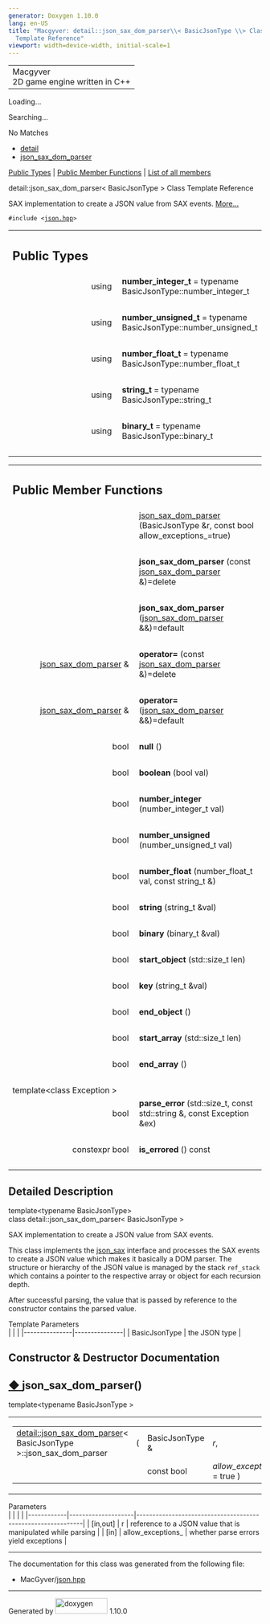 ```yaml
---
generator: Doxygen 1.10.0
lang: en-US
title: "Macgyver: detail::json_sax_dom_parser\\< BasicJsonType \\> Class
  Template Reference"
viewport: width=device-width, initial-scale=1
---
```


<div id="top">

<div id="titlearea">

<table data-cellspacing="0" data-cellpadding="0">
<colgroup>
<col style="width: 100%" />
</colgroup>
<tbody>
<tr id="projectrow" class="odd">
<td id="projectalign"><div id="projectname">
Macgyver
</div>
<div id="projectbrief">
2D game engine written in C++
</div></td>
</tr>
</tbody>
</table>

</div>

<div id="main-nav">

</div>

<div id="MSearchSelectWindow"
onmouseover="return searchBox.OnSearchSelectShow()"
onmouseout="return searchBox.OnSearchSelectHide()"
onkeydown="return searchBox.OnSearchSelectKey(event)">

</div>

<div id="MSearchResultsWindow">

<div id="MSearchResults">

<div class="SRPage">

<div id="SRIndex">

<div id="SRResults">

</div>

<div id="Loading" class="SRStatus">

Loading...

</div>

<div id="Searching" class="SRStatus">

Searching...

</div>

<div id="NoMatches" class="SRStatus">

No Matches

</div>

</div>

</div>

</div>

</div>

<div id="nav-path" class="navpath">

- <a href="namespacedetail.html" class="el">detail</a>
- <a href="classdetail_1_1json__sax__dom__parser.html"
  class="el">json_sax_dom_parser</a>

</div>

</div>

<div class="header">

<div class="summary">

[Public Types](#pub-types) \| [Public Member Functions](#pub-methods) \|
[List of all
members](classdetail_1_1json__sax__dom__parser-members.html)

</div>

<div class="headertitle">

<div class="title">

detail::json_sax_dom_parser\< BasicJsonType \> Class Template Reference

</div>

</div>

</div>

<div class="contents">

SAX implementation to create a JSON value from SAX events.
[More...](#details)

`#include <`<a href="json_8hpp_source.html" class="el"><code>json.hpp</code></a>`>`

<table class="memberdecls">
<colgroup>
<col style="width: 50%" />
<col style="width: 50%" />
</colgroup>
<tbody>
<tr class="odd heading">
<td colspan="2"><h2 id="public-types" class="groupheader"><span
id="pub-types"></span> Public Types</h2></td>
</tr>
<tr id="r_a8a7ba3deeb48e47b4a7705602c9f8807"
class="even memitem:a8a7ba3deeb48e47b4a7705602c9f8807">
<td class="memItemLeft" style="text-align: right;"
data-valign="top"><span id="a8a7ba3deeb48e47b4a7705602c9f8807"></span>
using </td>
<td class="memItemRight"
data-valign="bottom"><strong>number_integer_t</strong> = typename
BasicJsonType::number_integer_t</td>
</tr>
<tr class="odd separator:a8a7ba3deeb48e47b4a7705602c9f8807">
<td colspan="2" class="memSeparator"> </td>
</tr>
<tr id="r_a80d34b386ee1cbfe353f640bc4745317"
class="even memitem:a80d34b386ee1cbfe353f640bc4745317">
<td class="memItemLeft" style="text-align: right;"
data-valign="top"><span id="a80d34b386ee1cbfe353f640bc4745317"></span>
using </td>
<td class="memItemRight"
data-valign="bottom"><strong>number_unsigned_t</strong> = typename
BasicJsonType::number_unsigned_t</td>
</tr>
<tr class="odd separator:a80d34b386ee1cbfe353f640bc4745317">
<td colspan="2" class="memSeparator"> </td>
</tr>
<tr id="r_af3fbbe21ea4ec3ae7ba8c9a5b8d736b3"
class="even memitem:af3fbbe21ea4ec3ae7ba8c9a5b8d736b3">
<td class="memItemLeft" style="text-align: right;"
data-valign="top"><span id="af3fbbe21ea4ec3ae7ba8c9a5b8d736b3"></span>
using </td>
<td class="memItemRight"
data-valign="bottom"><strong>number_float_t</strong> = typename
BasicJsonType::number_float_t</td>
</tr>
<tr class="odd separator:af3fbbe21ea4ec3ae7ba8c9a5b8d736b3">
<td colspan="2" class="memSeparator"> </td>
</tr>
<tr id="r_a6616e04b1c1c9ecae11a49a5302720e6"
class="even memitem:a6616e04b1c1c9ecae11a49a5302720e6">
<td class="memItemLeft" style="text-align: right;"
data-valign="top"><span id="a6616e04b1c1c9ecae11a49a5302720e6"></span>
using </td>
<td class="memItemRight" data-valign="bottom"><strong>string_t</strong>
= typename BasicJsonType::string_t</td>
</tr>
<tr class="odd separator:a6616e04b1c1c9ecae11a49a5302720e6">
<td colspan="2" class="memSeparator"> </td>
</tr>
<tr id="r_ada36726394d0347cb9a08da4180d16de"
class="even memitem:ada36726394d0347cb9a08da4180d16de">
<td class="memItemLeft" style="text-align: right;"
data-valign="top"><span id="ada36726394d0347cb9a08da4180d16de"></span>
using </td>
<td class="memItemRight" data-valign="bottom"><strong>binary_t</strong>
= typename BasicJsonType::binary_t</td>
</tr>
<tr class="odd separator:ada36726394d0347cb9a08da4180d16de">
<td colspan="2" class="memSeparator"> </td>
</tr>
</tbody>
</table>

<table class="memberdecls">
<colgroup>
<col style="width: 50%" />
<col style="width: 50%" />
</colgroup>
<tbody>
<tr class="odd heading">
<td colspan="2"><h2 id="public-member-functions"
class="groupheader"><span id="pub-methods"></span> Public Member
Functions</h2></td>
</tr>
<tr id="r_a3ee72f78d1ebdd8f8573ccf2b8e3ea6f"
class="even memitem:a3ee72f78d1ebdd8f8573ccf2b8e3ea6f">
<td class="memItemLeft" style="text-align: right;"
data-valign="top"> </td>
<td class="memItemRight" data-valign="bottom"><a
href="#a3ee72f78d1ebdd8f8573ccf2b8e3ea6f"
class="el">json_sax_dom_parser</a> (BasicJsonType &amp;r, const bool
allow_exceptions_=true)</td>
</tr>
<tr class="odd separator:a3ee72f78d1ebdd8f8573ccf2b8e3ea6f">
<td colspan="2" class="memSeparator"> </td>
</tr>
<tr id="r_a16b31b6cfdc0eec28c485a48b2c58217"
class="even memitem:a16b31b6cfdc0eec28c485a48b2c58217">
<td class="memItemLeft" style="text-align: right;"
data-valign="top"><span id="a16b31b6cfdc0eec28c485a48b2c58217"></span>
 </td>
<td class="memItemRight"
data-valign="bottom"><strong>json_sax_dom_parser</strong> (const <a
href="classdetail_1_1json__sax__dom__parser.html"
class="el">json_sax_dom_parser</a> &amp;)=delete</td>
</tr>
<tr class="odd separator:a16b31b6cfdc0eec28c485a48b2c58217">
<td colspan="2" class="memSeparator"> </td>
</tr>
<tr id="r_a9e4e41ae2c56824ee768cfeceace30d3"
class="even memitem:a9e4e41ae2c56824ee768cfeceace30d3">
<td class="memItemLeft" style="text-align: right;"
data-valign="top"><span id="a9e4e41ae2c56824ee768cfeceace30d3"></span>
 </td>
<td class="memItemRight"
data-valign="bottom"><strong>json_sax_dom_parser</strong> (<a
href="classdetail_1_1json__sax__dom__parser.html"
class="el">json_sax_dom_parser</a> &amp;&amp;)=default</td>
</tr>
<tr class="odd separator:a9e4e41ae2c56824ee768cfeceace30d3">
<td colspan="2" class="memSeparator"> </td>
</tr>
<tr id="r_a8c9b29ae6e5268d3d0884b6623ae3cae"
class="even memitem:a8c9b29ae6e5268d3d0884b6623ae3cae">
<td class="memItemLeft" style="text-align: right;"
data-valign="top"><span id="a8c9b29ae6e5268d3d0884b6623ae3cae"></span>
<a href="classdetail_1_1json__sax__dom__parser.html"
class="el">json_sax_dom_parser</a> &amp; </td>
<td class="memItemRight" data-valign="bottom"><strong>operator=</strong>
(const <a href="classdetail_1_1json__sax__dom__parser.html"
class="el">json_sax_dom_parser</a> &amp;)=delete</td>
</tr>
<tr class="odd separator:a8c9b29ae6e5268d3d0884b6623ae3cae">
<td colspan="2" class="memSeparator"> </td>
</tr>
<tr id="r_a3b3c5bbf633738217fd14d9e05a322f3"
class="even memitem:a3b3c5bbf633738217fd14d9e05a322f3">
<td class="memItemLeft" style="text-align: right;"
data-valign="top"><span id="a3b3c5bbf633738217fd14d9e05a322f3"></span>
<a href="classdetail_1_1json__sax__dom__parser.html"
class="el">json_sax_dom_parser</a> &amp; </td>
<td class="memItemRight" data-valign="bottom"><strong>operator=</strong>
(<a href="classdetail_1_1json__sax__dom__parser.html"
class="el">json_sax_dom_parser</a> &amp;&amp;)=default</td>
</tr>
<tr class="odd separator:a3b3c5bbf633738217fd14d9e05a322f3">
<td colspan="2" class="memSeparator"> </td>
</tr>
<tr id="r_a414cc4f54b4a5d69504ae415e279a727"
class="even memitem:a414cc4f54b4a5d69504ae415e279a727">
<td class="memItemLeft" style="text-align: right;"
data-valign="top"><span id="a414cc4f54b4a5d69504ae415e279a727"></span>
bool </td>
<td class="memItemRight" data-valign="bottom"><strong>null</strong>
()</td>
</tr>
<tr class="odd separator:a414cc4f54b4a5d69504ae415e279a727">
<td colspan="2" class="memSeparator"> </td>
</tr>
<tr id="r_aafe33f4ea1ae0a03242e6cbd8d380a52"
class="even memitem:aafe33f4ea1ae0a03242e6cbd8d380a52">
<td class="memItemLeft" style="text-align: right;"
data-valign="top"><span id="aafe33f4ea1ae0a03242e6cbd8d380a52"></span>
bool </td>
<td class="memItemRight" data-valign="bottom"><strong>boolean</strong>
(bool val)</td>
</tr>
<tr class="odd separator:aafe33f4ea1ae0a03242e6cbd8d380a52">
<td colspan="2" class="memSeparator"> </td>
</tr>
<tr id="r_a8362e0fba0cd0f96af11a94ed5f02d64"
class="even memitem:a8362e0fba0cd0f96af11a94ed5f02d64">
<td class="memItemLeft" style="text-align: right;"
data-valign="top"><span id="a8362e0fba0cd0f96af11a94ed5f02d64"></span>
bool </td>
<td class="memItemRight"
data-valign="bottom"><strong>number_integer</strong> (number_integer_t
val)</td>
</tr>
<tr class="odd separator:a8362e0fba0cd0f96af11a94ed5f02d64">
<td colspan="2" class="memSeparator"> </td>
</tr>
<tr id="r_a82df1690cf1e76ee4b47da944f6bca70"
class="even memitem:a82df1690cf1e76ee4b47da944f6bca70">
<td class="memItemLeft" style="text-align: right;"
data-valign="top"><span id="a82df1690cf1e76ee4b47da944f6bca70"></span>
bool </td>
<td class="memItemRight"
data-valign="bottom"><strong>number_unsigned</strong> (number_unsigned_t
val)</td>
</tr>
<tr class="odd separator:a82df1690cf1e76ee4b47da944f6bca70">
<td colspan="2" class="memSeparator"> </td>
</tr>
<tr id="r_ace74cb6adc6a0c386d9e45ba6cbd4329"
class="even memitem:ace74cb6adc6a0c386d9e45ba6cbd4329">
<td class="memItemLeft" style="text-align: right;"
data-valign="top"><span id="ace74cb6adc6a0c386d9e45ba6cbd4329"></span>
bool </td>
<td class="memItemRight"
data-valign="bottom"><strong>number_float</strong> (number_float_t val,
const string_t &amp;)</td>
</tr>
<tr class="odd separator:ace74cb6adc6a0c386d9e45ba6cbd4329">
<td colspan="2" class="memSeparator"> </td>
</tr>
<tr id="r_a3c989c4cbb0acd034f5cc31018830885"
class="even memitem:a3c989c4cbb0acd034f5cc31018830885">
<td class="memItemLeft" style="text-align: right;"
data-valign="top"><span id="a3c989c4cbb0acd034f5cc31018830885"></span>
bool </td>
<td class="memItemRight" data-valign="bottom"><strong>string</strong>
(string_t &amp;val)</td>
</tr>
<tr class="odd separator:a3c989c4cbb0acd034f5cc31018830885">
<td colspan="2" class="memSeparator"> </td>
</tr>
<tr id="r_a9cda315021b356776bed7600f782abde"
class="even memitem:a9cda315021b356776bed7600f782abde">
<td class="memItemLeft" style="text-align: right;"
data-valign="top"><span id="a9cda315021b356776bed7600f782abde"></span>
bool </td>
<td class="memItemRight" data-valign="bottom"><strong>binary</strong>
(binary_t &amp;val)</td>
</tr>
<tr class="odd separator:a9cda315021b356776bed7600f782abde">
<td colspan="2" class="memSeparator"> </td>
</tr>
<tr id="r_a7a3559ee198992550caad696a9c002ff"
class="even memitem:a7a3559ee198992550caad696a9c002ff">
<td class="memItemLeft" style="text-align: right;"
data-valign="top"><span id="a7a3559ee198992550caad696a9c002ff"></span>
bool </td>
<td class="memItemRight"
data-valign="bottom"><strong>start_object</strong> (std::size_t
len)</td>
</tr>
<tr class="odd separator:a7a3559ee198992550caad696a9c002ff">
<td colspan="2" class="memSeparator"> </td>
</tr>
<tr id="r_af71738af6db40114169d3171a7cb1da0"
class="even memitem:af71738af6db40114169d3171a7cb1da0">
<td class="memItemLeft" style="text-align: right;"
data-valign="top"><span id="af71738af6db40114169d3171a7cb1da0"></span>
bool </td>
<td class="memItemRight" data-valign="bottom"><strong>key</strong>
(string_t &amp;val)</td>
</tr>
<tr class="odd separator:af71738af6db40114169d3171a7cb1da0">
<td colspan="2" class="memSeparator"> </td>
</tr>
<tr id="r_acfee569536d31144551a9e37c0b07ee5"
class="even memitem:acfee569536d31144551a9e37c0b07ee5">
<td class="memItemLeft" style="text-align: right;"
data-valign="top"><span id="acfee569536d31144551a9e37c0b07ee5"></span>
bool </td>
<td class="memItemRight"
data-valign="bottom"><strong>end_object</strong> ()</td>
</tr>
<tr class="odd separator:acfee569536d31144551a9e37c0b07ee5">
<td colspan="2" class="memSeparator"> </td>
</tr>
<tr id="r_af6e857ad7aaf6eba2440c67d4b5f360e"
class="even memitem:af6e857ad7aaf6eba2440c67d4b5f360e">
<td class="memItemLeft" style="text-align: right;"
data-valign="top"><span id="af6e857ad7aaf6eba2440c67d4b5f360e"></span>
bool </td>
<td class="memItemRight"
data-valign="bottom"><strong>start_array</strong> (std::size_t len)</td>
</tr>
<tr class="odd separator:af6e857ad7aaf6eba2440c67d4b5f360e">
<td colspan="2" class="memSeparator"> </td>
</tr>
<tr id="r_abc555200fe32bcecc76d435a17ea732b"
class="even memitem:abc555200fe32bcecc76d435a17ea732b">
<td class="memItemLeft" style="text-align: right;"
data-valign="top"><span id="abc555200fe32bcecc76d435a17ea732b"></span>
bool </td>
<td class="memItemRight" data-valign="bottom"><strong>end_array</strong>
()</td>
</tr>
<tr class="odd separator:abc555200fe32bcecc76d435a17ea732b">
<td colspan="2" class="memSeparator"> </td>
</tr>
<tr id="r_a3f26893075e90608c97b39d1e809cb60"
class="even memitem:a3f26893075e90608c97b39d1e809cb60">
<td colspan="2" class="memTemplParams"><span
id="a3f26893075e90608c97b39d1e809cb60"></span> template&lt;class
Exception &gt;</td>
</tr>
<tr class="odd memitem:a3f26893075e90608c97b39d1e809cb60">
<td class="memTemplItemLeft" style="text-align: right;"
data-valign="top">bool </td>
<td class="memTemplItemRight"
data-valign="bottom"><strong>parse_error</strong> (std::size_t, const
std::string &amp;, const Exception &amp;ex)</td>
</tr>
<tr class="even separator:a3f26893075e90608c97b39d1e809cb60">
<td colspan="2" class="memSeparator"> </td>
</tr>
<tr id="r_ad6cfc4a7cc36b9d5b73fb7ddff6409cf"
class="odd memitem:ad6cfc4a7cc36b9d5b73fb7ddff6409cf">
<td class="memItemLeft" style="text-align: right;"
data-valign="top"><span id="ad6cfc4a7cc36b9d5b73fb7ddff6409cf"></span>
constexpr bool </td>
<td class="memItemRight"
data-valign="bottom"><strong>is_errored</strong> () const</td>
</tr>
<tr class="even separator:ad6cfc4a7cc36b9d5b73fb7ddff6409cf">
<td colspan="2" class="memSeparator"> </td>
</tr>
</tbody>
</table>

<span id="details"></span>

## Detailed Description

<div class="textblock">

<div class="compoundTemplParams">

template\<typename BasicJsonType\>  
class detail::json_sax_dom_parser\< BasicJsonType \>

</div>

SAX implementation to create a JSON value from SAX events.

This class implements the
<a href="structjson__sax.html" class="el">json_sax</a> interface and
processes the SAX events to create a JSON value which makes it basically
a DOM parser. The structure or hierarchy of the JSON value is managed by
the stack `ref_stack` which contains a pointer to the respective array
or object for each recursion depth.

After successful parsing, the value that is passed by reference to the
constructor contains the parsed value.

Template Parameters  
|               |               |
|---------------|---------------|
| BasicJsonType | the JSON type |

</div>

## Constructor & Destructor Documentation

<span id="a3ee72f78d1ebdd8f8573ccf2b8e3ea6f"></span>

## <span class="permalink">[◆ ](#a3ee72f78d1ebdd8f8573ccf2b8e3ea6f)</span>json_sax_dom_parser()

<div class="memitem">

<div class="memproto">

<div class="memtemplate">

template\<typename BasicJsonType \>

</div>

<table class="mlabels">
<colgroup>
<col style="width: 50%" />
<col style="width: 50%" />
</colgroup>
<tbody>
<tr class="odd">
<td class="mlabels-left"><table class="memname">
<tbody>
<tr class="odd">
<td class="memname"><a href="classdetail_1_1json__sax__dom__parser.html"
class="el">detail::json_sax_dom_parser</a>&lt; BasicJsonType
&gt;::json_sax_dom_parser</td>
<td>(</td>
<td class="paramtype">BasicJsonType &amp;</td>
<td class="paramname"><span class="paramname"><em>r</em>, </span></td>
</tr>
<tr class="even">
<td class="paramkey"></td>
<td></td>
<td class="paramtype">const bool</td>
<td class="paramname"><span
class="paramname"><em>allow_exceptions_</em><span class="paramdefsep"> =
</span><span class="paramdefval">true</span></span> )</td>
</tr>
</tbody>
</table></td>
<td class="mlabels-right"><span class="mlabels"><span
class="mlabel">inline</span><span
class="mlabel">explicit</span></span></td>
</tr>
</tbody>
</table>

</div>

<div class="memdoc">

Parameters  
|            |                    |                                                             |
|------------|--------------------|-------------------------------------------------------------|
| \[in,out\] | r                  | reference to a JSON value that is manipulated while parsing |
| \[in\]     | allow_exceptions\_ | whether parse errors yield exceptions                       |

</div>

</div>

------------------------------------------------------------------------

The documentation for this class was generated from the following file:

- MacGyver/<a href="json_8hpp_source.html" class="el">json.hpp</a>

</div>

------------------------------------------------------------------------

<span class="small">Generated
by [<img src="doxygen.svg" class="footer" width="104" height="31"
alt="doxygen" />](https://www.doxygen.org/index.html) 1.10.0</span>
